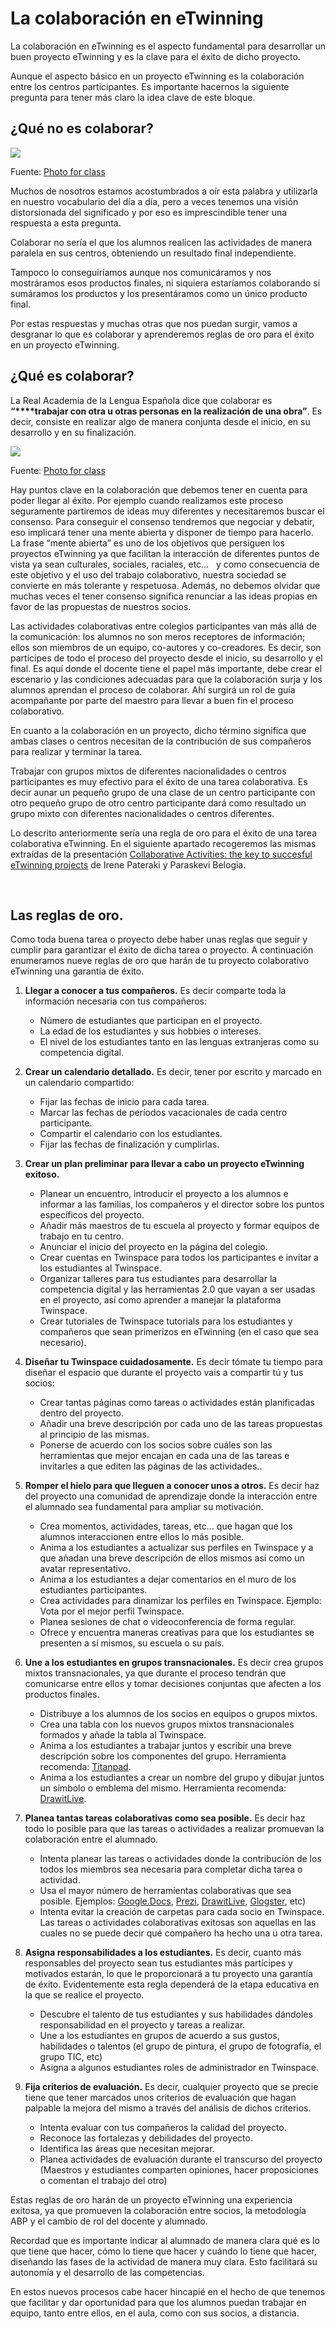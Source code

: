 
# La colaboración en eTwinning

La colaboración en eTwinning es el aspecto fundamental para desarrollar un buen proyecto eTwinning y es la clave para el éxito de dicho proyecto.

Aunque el aspecto básico en un proyecto eTwinning es la colaboración entre los centros participantes. Es importante hacernos la siguiente pregunta para tener más claro la idea clave de este bloque.

## ¿Qué no es colaborar?

![](img/no_colaborar.png)

Fuente: [Photo for class](http://www.photosforclass.com/download/5098201846)

Muchos de nosotros estamos acostumbrados a oír esta palabra y utilizarla en nuestro vocabulario del día a día, pero a veces tenemos una visión distorsionada del significado y por eso es imprescindible tener una respuesta a esta pregunta.

Colaborar no sería el que los alumnos realicen las actividades de manera paralela en sus centros, obteniendo un resultado final independiente. 

Tampoco lo conseguiríamos aunque nos comunicáramos y nos mostráramos esos productos finales, ni siquiera estaríamos colaborando si sumáramos los productos y los presentáramos como un único producto final.

Por estas respuestas y muchas otras que nos puedan surgir, vamos a desgranar lo que es colaborar y aprenderemos reglas de oro para el éxito en un proyecto eTwinning.

## ¿Qué es colaborar?

La Real Academia de la Lengua Española dice que colaborar es **“****trabajar con otra u otras personas en la realización de una obra”**. Es decir, consiste en realizar algo de manera conjunta desde el inicio, en su desarrollo y en su finalización.


![](img/colaborar1.png)

Fuente: [Photo for class](http://www.photosforclass.com/download/15167193342)

Hay puntos clave en la colaboración que debemos tener en cuenta para poder llegar al éxito. Por ejemplo cuando realizamos este proceso seguramente partiremos de ideas muy diferentes y necesitaremos buscar el consenso. Para conseguir el consenso tendremos que negociar y debatir, eso implicará tener una mente abierta y disponer de tiempo para hacerlo. La frase “mente abierta” es uno de los objetivos que persiguen los proyectos eTwinning ya que facilitan la interacción de diferentes puntos de vista ya sean culturales, sociales, raciales, etc…   y como consecuencia de este objetivo y el uso del trabajo colaborativo, nuestra sociedad se convierte en más tolerante y respetuosa. Además, no debemos olvidar que muchas veces el tener consenso significa renunciar a las ideas propias en favor de las propuestas de nuestros socios.

Las actividades colaborativas entre colegios participantes van más allá de la comunicación: los alumnos no son meros receptores de información; ellos son miembros de un equipo, co-autores y co-creadores. Es decir, son partícipes de todo el proceso del proyecto desde el inicio, su desarrollo y el final. Es aquí donde el docente tiene el papel más importante, debe crear el escenario y las condiciones adecuadas para que la colaboración surja y los alumnos aprendan el proceso de colaborar. Ahí surgirá un rol de guía acompañante por parte del maestro para llevar a buen fin el proceso colaborativo.

En cuanto a la colaboración en un proyecto, dicho término significa que ambas clases o centros necesitan de la contribución de sus compañeros para realizar y terminar la tarea.

Trabajar con grupos mixtos de diferentes nacionalidades o centros participantes es muy efectivo para el éxito de una tarea colaborativa. Es decir aunar un pequeño grupo de una clase de un centro participante con otro pequeño grupo de otro centro participante dará como resultado un grupo mixto con diferentes nacionalidades o centros diferentes.

Lo descrito anteriormente sería una regla de oro para el éxito de una tarea colaborativa eTwinning. En el siguiente apartado recogeremos las mismas extraídas de la presentación [Collaborative Activities: the key to succesful eTwinning projects](https://prezi.com/mwyoih3ty1dm/expert-talk-collaborative-activities-the-key-to-successful-etwinning-projects/?utm_campaign=share&amp;utm_medium=copy) de Irene Pateraki y Paraskevi Belogia.

 

## Las reglas de oro.

Como toda buena tarea o proyecto debe haber unas reglas que seguir y cumplir para garantizar el éxito de dicha tarea o proyecto. A continuación enumeramos nueve reglas de oro que harán de tu proyecto colaborativo eTwinning una garantía de éxito.

1. **Llegar a conocer a tus compañeros.** Es decir comparte toda la información necesaria con tus compañeros:

    * Número de estudiantes que participan en el proyecto.
    * La edad de los estudiantes y sus hobbies o intereses.
    * El nivel de los estudiantes tanto en las lenguas extranjeras como su competencia digital.

2. **Crear un calendario detallado.** Es decir, tener por escrito y marcado en un calendario compartido:
    * Fijar las fechas de inicio para cada tarea.
    * Marcar las fechas de períodos vacacionales de cada centro participante.
    * Compartir el calendario con los estudiantes.
    * Fijar las fechas de finalización y cumplirlas.

3. **Crear un plan preliminar para llevar a cabo un proyecto eTwinning exitoso.**

    * Planear un encuentro, introducir el proyecto a los alumnos e informar a las familias, los compañeros y el director sobre los puntos específicos del proyecto.
    * Añadir más maestros de tu escuela al proyecto y formar equipos de trabajo en tu centro.
    * Anunciar el inicio del proyecto en la página del colegio.
    * Crear cuentas en Twinspace para todos los participantes e invitar a los estudiantes al Twinspace.
    * Organizar talleres para tus estudiantes para desarrollar la competencia digital y las herramientas 2.0 que vayan a ser usadas en el proyecto, así como aprender a manejar la plataforma Twinspace.
    * Crear tutoriales de Twinspace tutorials para los estudiantes y compañeros que sean primerizos en eTwinning (en el caso que sea necesario).

4. **Diseñar tu Twinspace cuidadosamente.** Es decir tómate tu tiempo para diseñar el espacio que durante el proyecto vais a compartir tú y tus socios:
    * Crear tantas páginas como tareas o actividades están planificadas dentro del proyecto.
    * Añadir una breve descripción por cada uno de las tareas propuestas al principio de las mismas.
    * Ponerse de acuerdo con los socios sobre cuáles son las herramientas que mejor encajan en cada una de las tareas e invitarles a que editen las páginas de las actividades..

5. **Romper el hielo para que lleguen a conocer unos a otros.** Es decir haz del proyecto una comunidad de aprendizaje donde la interacción entre el alumnado sea fundamental para ampliar su motivación.
    * Crea momentos, actividades, tareas, etc… que hagan que los alumnos interaccionen entre ellos lo más posible.
    * Anima a los estudiantes a actualizar sus perfiles en Twinspace y a que añadan una breve descripción de ellos mismos así como un avatar representativo.
    * Anima a los estudiantes a dejar comentarios en el muro de los estudiantes participantes.
    * Crea actividades para dinamizar los perfiles en Twinspace. Ejemplo: Vota por el mejor perfil Twinspace.
    * Planea sesiones de chat o videoconferencia de forma regular.
    * Ofrece y encuentra maneras creativas para que los estudiantes se presenten a sí mismos, su escuela o su país.

6. **Une a los estudiantes en grupos transnacionales.** Es decir crea grupos mixtos transnacionales, ya que durante el proceso tendrán que comunicarse entre ellos y tomar decisiones conjuntas que afecten a los productos finales.
    * Distribuye a los alumnos de los socios en equipos o grupos mixtos.
    * Crea una tabla con los nuevos grupos mixtos transnacionales formados y añade la tabla al Twinspace.
    * Anima a los estudiantes a trabajar juntos y escribir una breve descripción sobre los componentes del grupo. Herramienta recomenda: [Titanpad](https://titanpad.com/).
    * Anima a los estudiantes a crear un nombre del grupo y dibujar juntos un símbolo o emblema del mismo. Herramienta recomenda: [DrawitLive](http://www.drawitlive.com/).

7. **Planea tantas tareas colaborativas como sea posible.** Es decir haz todo lo posible para que las tareas o actividades a realizar promuevan la colaboración entre el alumnado. 
    * Intenta planear las tareas o actividades donde la contribución de los todos los miembros sea necesaria para completar dicha tarea o actividad.
    * Usa el mayor número de herramientas colaborativas que sea posible. Ejemplos: [Google.Docs](https://www.google.es/intl/es/docs/about/), [Prezi](https://prezi.com/), [DrawitLive](http://www.drawitlive.com/), [Glogster](https://www.glogster.com/), etc)
    * Intenta evitar la creación de carpetas para cada socio en Twinspace. Las tareas o actividades colaborativas exitosas son aquellas en las cuales no se puede decir qué compañero ha hecho una u otra tarea.

8. **Asigna responsabilidades a los estudiantes.** Es decir, cuanto más responsables del proyecto sean tus estudiantes más partícipes y motivados estarán, lo que le proporcionará a tu proyecto una garantía de éxito. Evidentemente esta regla dependerá de la etapa educativa en la que se realice el proyecto.
    * Descubre el talento de tus estudiantes y sus habilidades dándoles responsabilidad en el proyecto y tareas a realizar.
    * Une a los estudiantes en grupos de acuerdo a sus gustos, habilidades o talentos (el grupo de pintura, el grupo de fotografía, el grupo TIC, etc)
    * Asigna a algunos estudiantes roles de administrador en Twinspace.

9. **Fija criterios de evaluación.** Es decir, cualquier proyecto que se precie tiene que tener marcados unos criterios de evaluación que hagan palpable la mejora del mismo a través del análisis de dichos criterios.
    * Intenta evaluar con tus compañeros la calidad del proyecto.
    * Reconoce las fortalezas y debilidades del proyecto.
    * Identifica las áreas que necesitan mejorar.
    * Planea actividades de evaluación durante el transcurso del proyecto (Maestros y estudiantes comparten opiniones, hacer proposiciones o comentan el trabajo del otro)

Estas reglas de oro harán de un proyecto eTwinning una experiencia exitosa, ya que promueven la colaboración entre socios, la metodología ABP y el cambio de rol del docente y alumnado.

Recordad que es importante indicar al alumnado de manera clara qué es lo que tiene que hacer, cómo lo tiene que hacer y cuándo lo tiene que hacer, diseñando las fases de la actividad de manera muy clara. Esto facilitará su autonomía y el desarrollo de las competencias.

En estos nuevos procesos cabe hacer hincapié en el hecho de que tenemos que facilitar y dar oportunidad para que los alumnos puedan trabajar en equipo, tanto entre ellos, en el aula, como con sus socios, a distancia.

 

 

 
